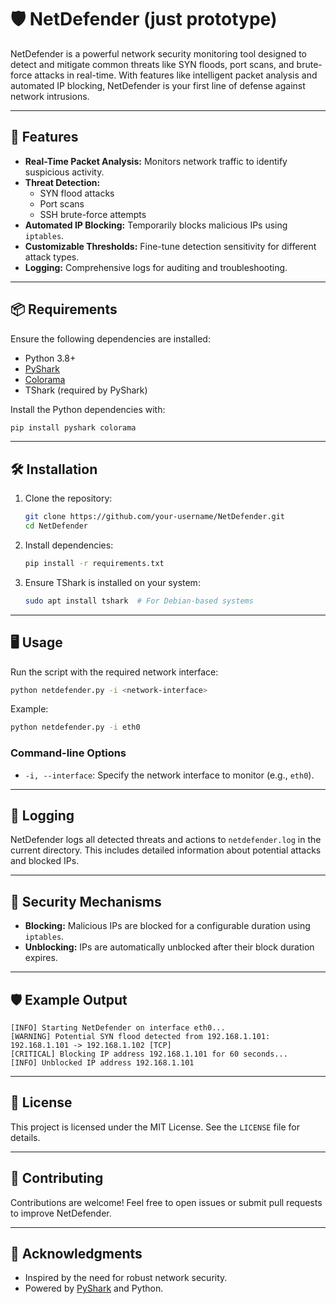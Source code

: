 
# 🛡️ NetDefender (just prototype)

NetDefender is a powerful network security monitoring tool designed to detect and mitigate common threats like SYN floods, port scans, and brute-force attacks in real-time. With features like intelligent packet analysis and automated IP blocking, NetDefender is your first line of defense against network intrusions.

---

## 🚀 Features

- **Real-Time Packet Analysis:** Monitors network traffic to identify suspicious activity.
- **Threat Detection:**
  - SYN flood attacks
  - Port scans
  - SSH brute-force attempts
- **Automated IP Blocking:** Temporarily blocks malicious IPs using `iptables`.
- **Customizable Thresholds:** Fine-tune detection sensitivity for different attack types.
- **Logging:** Comprehensive logs for auditing and troubleshooting.

---

## 📦 Requirements

Ensure the following dependencies are installed:

- Python 3.8+
- [PyShark](https://github.com/KimiNewt/pyshark)
- [Colorama](https://pypi.org/project/colorama/)
- TShark (required by PyShark)

Install the Python dependencies with:
```bash
pip install pyshark colorama
```

---

## 🛠️ Installation

1. Clone the repository:
   ```bash
   git clone https://github.com/your-username/NetDefender.git
   cd NetDefender
   ```

2. Install dependencies:
   ```bash
   pip install -r requirements.txt
   ```

3. Ensure TShark is installed on your system:
   ```bash
   sudo apt install tshark  # For Debian-based systems
   ```

---

## 🖥️ Usage

Run the script with the required network interface:

```bash
python netdefender.py -i <network-interface>
```

Example:
```bash
python netdefender.py -i eth0
```

### Command-line Options
- `-i, --interface`: Specify the network interface to monitor (e.g., `eth0`).

---

## 📝 Logging

NetDefender logs all detected threats and actions to `netdefender.log` in the current directory. This includes detailed information about potential attacks and blocked IPs.

---

## 🔐 Security Mechanisms

- **Blocking:** Malicious IPs are blocked for a configurable duration using `iptables`.
- **Unblocking:** IPs are automatically unblocked after their block duration expires.

---

## 🛡️ Example Output

```plaintext
[INFO] Starting NetDefender on interface eth0...
[WARNING] Potential SYN flood detected from 192.168.1.101: 192.168.1.101 -> 192.168.1.102 [TCP]
[CRITICAL] Blocking IP address 192.168.1.101 for 60 seconds...
[INFO] Unblocked IP address 192.168.1.101
```

---

## 📖 License

This project is licensed under the MIT License. See the `LICENSE` file for details.

---

## 🤝 Contributing

Contributions are welcome! Feel free to open issues or submit pull requests to improve NetDefender.

---

## 🌟 Acknowledgments

- Inspired by the need for robust network security.
- Powered by [PyShark](https://github.com/KimiNewt/pyshark) and Python.
